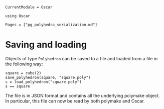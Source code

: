```@meta
CurrentModule = Oscar
```

```@setup oscar
using Oscar
```

```@contents
Pages = ["pg_polyhedra_serialization.md"]
```


# Saving and loading

Objects of type `Polyhedron` can be saved to a file and loaded from a file in the
following way:
```@repl oscar
square = cube(2)
save_polyhedron(square, "square.poly")
s = load_polyhedron("square.poly")
s == square
```
The file is in JSON format and contains all the underlying polymake object. In
particular, this file can now be read by both polymake and Oscar.

